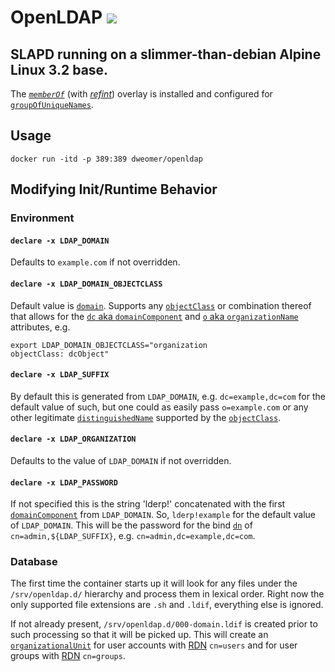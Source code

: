 # OpenLDAP [![](https://badge.imagelayers.io/dweomer/openldap:latest.svg)](https://imagelayers.io/?images=dweomer/openldap:latest 'Get your own badge on imagelayers.io') 

## SLAPD running on a slimmer-than-debian Alpine Linux 3.2 base.
The [_`memberOf`_](http://www.openldap.org/software/man.cgi?query=slapo-memberof&sektion=5) (with [_refint_](http://www.openldap.org/software/man.cgi?query=slapo-refint&sektion=5)) overlay is installed and configured for [`groupOfUniqueNames`](https://tools.ietf.org/html/rfc4519#section-3.6).

## Usage
```
docker run -itd -p 389:389 dweomer/openldap
```

## Modifying Init/Runtime Behavior
### Environment
#### `declare -x LDAP_DOMAIN`
Defaults to `example.com` if not overridden.

#### `declare -x LDAP_DOMAIN_OBJECTCLASS`
Default value is [`domain`](https://tools.ietf.org/html/rfc4524#section-3.4). Supports any [`objectClass`](https://tools.ietf.org/html/rfc4512#section-3.3) or combination thereof that allows for the [`dc` aka `domainComponent`](https://tools.ietf.org/html/rfc4519#section-2.4) and [`o` aka `organizationName`](https://tools.ietf.org/html/rfc4519#section-2.19) attributes, e.g.

```
export LDAP_DOMAIN_OBJECTCLASS="organization
objectClass: dcObject"
```

#### `declare -x LDAP_SUFFIX`
By default this is generated from `LDAP_DOMAIN`, e.g. `dc=example,dc=com` for the default value of such, but one could as easily pass `o=example.com` or any other legitimate [`distinguishedName`](https://tools.ietf.org/html/rfc4512#section-2.3.2) supported by the [`objectClass`](https://tools.ietf.org/html/rfc4512#section-3.3).

#### `declare -x LDAP_ORGANIZATION`
Defaults to the value of `LDAP_DOMAIN` if not overridden.

#### `declare -x LDAP_PASSWORD`
If not specified this is the string 'lderp!' concatenated with the first [`domainComponent`](https://tools.ietf.org/html/rfc4519#section-2.4) from `LDAP_DOMAIN`. So, `lderp!example` for the default value of `LDAP_DOMAIN`. This will be the password for the bind [`dn`](https://tools.ietf.org/html/rfc4512#section-2.3.2) of `cn=admin,${LDAP_SUFFIX}`, e.g. `cn=admin,dc=example,dc=com`.

### Database
The first time the container starts up it will look for any files under the `/srv/openldap.d/` hierarchy and process them in lexical order. Right now the only supported file extensions are `.sh` and `.ldif`, everything else is ignored.

If not already present, `/srv/openldap.d/000-domain.ldif` is created prior to such processing so that it will be picked up. This will create an [`organizationalUnit`](https://tools.ietf.org/html/rfc4519#section-3.11) for user accounts with [RDN](https://tools.ietf.org/html/rfc4512#section-2.3.1) `cn=users` and for user groups with [RDN](https://tools.ietf.org/html/rfc4512#section-2.3.1) `cn=groups`.
